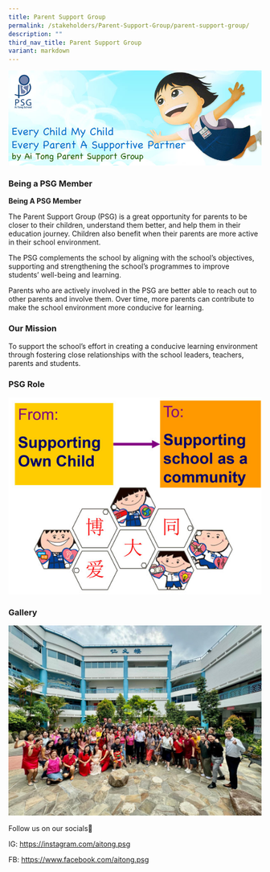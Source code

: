```yaml
---
title: Parent Support Group
permalink: /stakeholders/Parent-Support-Group/parent-support-group/
description: ""
third_nav_title: Parent Support Group
variant: markdown
---
```

![](/images/PSG%20Banner.jpeg)
### Being a PSG Member

**Being A PSG Member**

The Parent Support Group (PSG) is a great opportunity for parents to be closer to their children, understand them better, and help them in their education journey. Children also benefit when their parents are more active in their school environment.

The PSG complements the school by aligning with the school’s objectives, supporting and strengthening the school’s programmes to improve students’ well-being and learning.

Parents who are actively involved in the PSG are better able to reach out to other parents and involve them. Over time, more parents can contribute to make the school environment more conducive for learning.

### Our Mission

To support the school’s effort in creating a conducive learning environment through fostering close relationships with the school leaders, teachers, parents and students.

### PSG Role

![](/images/psg1.jpeg)


### Gallery

![](/images/WhatsApp_Image_2024_03_18_at_15_11_55.jpg)


Follow us on our socials📱

IG: https://instagram.com/aitong.psg

FB: https://www.facebook.com/aitong.psg